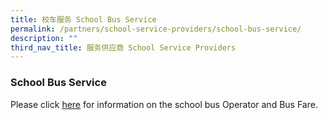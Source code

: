 ```yaml
---
title: 校车服务 School Bus Service
permalink: /partners/school-service-providers/school-bus-service/
description: ""
third_nav_title: 服务供应商 School Service Providers
---
```

### School Bus Service

Please click [here](/files/School%20Service%20Providers/School%20Bus%20Service/school%20bus%20operator%20awarded.pdf) for information on the school bus Operator and Bus Fare.